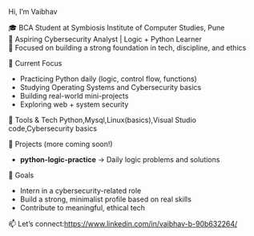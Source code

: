 Hi, I’m Vaibhav

🎓 BCA Student at Symbiosis Institute of Computer Studies, Pune  
🔐 Aspiring Cybersecurity Analyst | Logic + Python Learner  
🧠 Focused on building a strong foundation in tech, discipline, and ethics

🧭 Current Focus
- Practicing Python daily (logic, control flow, functions)
- Studying Operating Systems and Cybersecurity basics
- Building real-world mini-projects
- Exploring web + system security

🔧 Tools & Tech
Python,Mysql,Linux(basics),Visual Studio code,Cybersecurity basics

📁 Projects (more coming soon!)
- **python-logic-practice** → Daily logic problems and solutions  

🎯 Goals
- Intern in a cybersecurity-related role  
- Build a strong, minimalist profile based on real skills  
- Contribute to meaningful, ethical tech

📫 Let’s connect:https://www.linkedin.com/in/vaibhav-b-90b632264/

